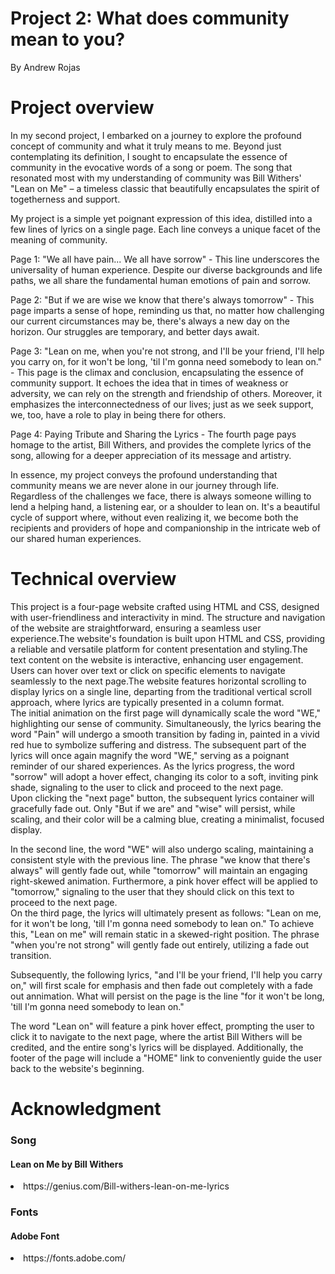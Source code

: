 
# Project 2: What does community mean to you?
By Andrew Rojas 

# Project overview 
In my second project, I embarked on a journey to explore the profound concept of community and what it truly means to me. Beyond just contemplating its definition, I sought to encapsulate the essence of community in the evocative words of a song or poem. The song that resonated most with my understanding of community was Bill Withers' "Lean on Me" – a timeless classic that beautifully encapsulates the spirit of togetherness and support.

My project is a simple yet poignant expression of this idea, distilled into a few lines of lyrics on a single page. Each line conveys a unique facet of the meaning of community.

Page 1: "We all have pain... We all have sorrow" - This line underscores the universality of human experience. Despite our diverse backgrounds and life paths, we all share the fundamental human emotions of pain and sorrow.

Page 2: "But if we are wise we know that there's always tomorrow" - This page imparts a sense of hope, reminding us that, no matter how challenging our current circumstances may be, there's always a new day on the horizon. Our struggles are temporary, and better days await.

Page 3: "Lean on me, when you're not strong, and I'll be your friend, I'll help you carry on, for it won't be long, 'til I'm gonna need somebody to lean on." - This page is the climax and conclusion, encapsulating the essence of community support. It echoes the idea that in times of weakness or adversity, we can rely on the strength and friendship of others. Moreover, it emphasizes the interconnectedness of our lives; just as we seek support, we, too, have a role to play in being there for others.

Page 4: Paying Tribute and Sharing the Lyrics - The fourth page pays homage to the artist, Bill Withers, and provides the complete lyrics of the song, allowing for a deeper appreciation of its message and artistry.

In essence, my project conveys the profound understanding that community means we are never alone in our journey through life. Regardless of the challenges we face, there is always someone willing to lend a helping hand, a listening ear, or a shoulder to lean on. It's a beautiful cycle of support where, without even realizing it, we become both the recipients and providers of hope and companionship in the intricate web of our shared human experiences.

# Technical overview 
This project is a four-page website crafted using HTML and CSS, designed with user-friendliness and interactivity in mind. The structure and navigation of the website are straightforward, ensuring a seamless user experience.The website's foundation is built upon HTML and CSS, providing a reliable and versatile platform for content presentation and styling.The text content on the website is interactive, enhancing user engagement. Users can hover over text or click on specific elements to navigate seamlessly to the next page.The website features horizontal scrolling to display lyrics on a single line, departing from the traditional vertical scroll approach, where lyrics are typically presented in a column format.
<br>
The initial animation on the first page will dynamically scale the word "WE," highlighting our sense of community. Simultaneously, the lyrics bearing the word "Pain" will undergo a smooth transition by fading in, painted in a vivid red hue to symbolize suffering and distress. The subsequent part of the lyrics will once again magnify the word "WE," serving as a poignant reminder of our shared experiences. As the lyrics progress, the word "sorrow" will adopt a hover effect, changing its color to a soft, inviting pink shade, signaling to the user to click and proceed to the next page.
<br>
Upon clicking the "next page" button, the subsequent lyrics container will gracefully fade out. Only "But if we are" and "wise" will persist, while scaling, and their color will be a calming blue, creating a minimalist, focused display.

In the second line, the word "WE" will also undergo scaling, maintaining a consistent style with the previous line. The phrase "we know that there's always" will gently fade out, while "tomorrow" will maintain an engaging right-skewed animation. Furthermore, a pink hover effect will be applied to "tomorrow," signaling to the user that they should click on this text to proceed to the next page.
<br>
On the third page, the lyrics will ultimately present as follows: "Lean on me, for it won't be long, 'till I'm gonna need somebody to lean on." To achieve this, "Lean on me" will remain static in a skewed-right position. The phrase "when you're not strong" will gently fade out entirely, utilizing a fade out transition.

Subsequently, the following lyrics, "and I'll be your friend, I'll help you carry on," will first scale for emphasis and then fade out completely with a fade out annimation. What will persist on the page is the line "for it won't be long, 'till I'm gonna need somebody to lean on."

The word "Lean on" will feature a pink hover effect, prompting the user to click it to navigate to the next page, where the artist Bill Withers will be credited, and the entire song's lyrics will be displayed. Additionally, the footer of the page will include a "HOME" link to conveniently guide the user back to the website's beginning.

# Acknowledgment
### Song 
#### Lean on Me by Bill Withers 
<li> https://genius.com/Bill-withers-lean-on-me-lyrics </li>  

### Fonts 
#### Adobe Font
<li> https://fonts.adobe.com/ </li> 